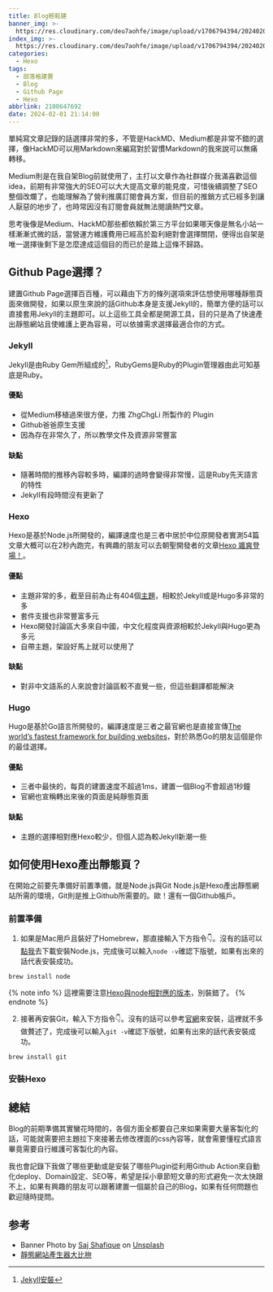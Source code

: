 ```yaml
---
title: Blog輕鬆建
banner_img: >-
  https://res.cloudinary.com/deu7aohfe/image/upload/v1706794394/202402012108647692/uqseh2404hwm0neznqto.webp
index_img: >-
  https://res.cloudinary.com/deu7aohfe/image/upload/v1706794394/202402012108647692/uqseh2404hwm0neznqto.webp
categories:
  - Hexo
tags:
  - 部落格建置
  - Blog
  - Github Page
  - Hexo
abbrlink: 2108647692
date: 2024-02-01 21:14:00
---
```

單純寫文章記錄的話選擇非常的多，不管是HackMD、Medium都是非常不錯的選擇，像HackMD可以用Markdown來編寫對於習慣Markdown的我來說可以無痛轉移。

Medium則是在我自架Blog前就使用了，主打以文章作為社群媒介我滿喜歡這個idea，前期有非常強大的SEO可以大大提高文章的能見度，可惜後續調整了SEO整個改爛了，也能理解為了營利推廣訂閱會員方案，但目前的推銷方式已經多到讓人厭惡的地步了，也時常因沒有訂閱會員就無法閱讀熱門文章。

思考後像是Medium、HackMD那些都依賴於第三方平台如果哪天像是無名小站一樣漸漸式微的話，當營運方維護費用已經高於盈利絕對會選擇關閉，便得出自架是唯一選擇後剩下是怎麼達成這個目的而已於是踏上這條不歸路。

## Github Page選擇？
建置Github Page選擇百百種，可以藉由下方的條列選項來評估想使用哪種靜態頁面來做開發，如果以原生來說的話Github本身是支援Jekyll的，簡單方便的話可以直接套用Jekyll的主題即可。以上這些工具全都是開源工具，目的只是為了快速產出靜態網站且使維護上更為容易，可以依據需求選擇最適合你的方式。

### Jekyll
Jekyll是由Ruby Gem所組成的[^1]，RubyGems是Ruby的Plugin管理器由此可知基底是Ruby。

#### 優點
- 從Medium移植過來很方便，力推 ZhgChgLi 所製作的 Plugin
- Github爸爸原生支援
- 因為存在非常久了，所以教學文件及資源非常豐富

#### 缺點
- 隨著時間的推移內容較多時，編譯的過時會變得非常慢，這是Ruby先天語言的特性
- Jekyll有段時間沒有更新了

### Hexo
Hexo是基於Node.js所開發的，編譯速度也是三者中居於中位原開發者實測54篇文章大概可以在2秒內跑完，有興趣的朋友可以去朝聖開發者的文章[Hexo 颯爽登場！](https://zespia.me/blog/2012/10/11/hexo-debut/)。

#### 優點
- 主題非常的多，截至目前為止有404個[主題](https://hexo.io/themes/)，相較於Jekyll或是Hugo多非常的多
- 套件支援也非常豐富多元
- Hexo開發討論區大多來自中國，中文化程度與資源相較於Jekyll與Hugo更為多元
- 自帶主題，架設好馬上就可以使用了

#### 缺點
- 對非中文語系的人來說會討論區較不直覺一些，但這些翻譯都能解決

### Hugo
Hugo是基於Go語言所開發的，編譯速度是三者之最官網也是直接宣傳[The world’s fastest framework for building websites](https://gohugo.io/)，對於熟悉Go的朋友這個是你的最佳選擇。

#### 優點
- 三者中最快的，每頁的建置速度不超過1ms，建置一個Blog不會超過1秒鐘
- 官網也宣稱轉出來後的頁面是純靜態頁面

#### 缺點
- 主題的選擇相對應Hexo較少，但個人認為較Jekyll新潮一些

## 如何使用Hexo產出靜態頁？
在開始之前要先準備好前置準備，就是Node.js與Git Node.js是Hexo產出靜態網站所需的環境，Git則是推上Github所需要的。歐！還有一個Github帳戶。

### 前置準備
1. 如果是Mac用戶且裝好了Homebrew，那直接輸入下方指令👇。沒有的話可以[點我](https://nodejs.org/en/download/current)去下載安裝Node.js，完成後可以輸入``node -v``確認下版號，如果有出來的話代表安裝成功。

```properties
brew install node
```

{% note info %}
這裡需要注意[Hexo與node相對應的版本](https://hexo.io/zh-cn/docs/index.html#Node-js-%E7%89%88%E6%9C%AC%E9%99%90%E5%88%B6)，別裝錯了。
{% endnote %}

2. 接著再安裝Git，輸入下方指令👇。沒有的話可以參考[官網](https://git-scm.com/book/zh-tw/v2/%E9%96%8B%E5%A7%8B-Git-%E5%AE%89%E8%A3%9D%E6%95%99%E5%AD%B8)來安裝，這裡就不多做贅述了，完成後可以輸入``git -v``確認下版號，如果有出來的話代表安裝成功。

```properties
brew install git
```

### 安裝Hexo

## 總結
Blog的前期準備其實蠻花時間的，各個方面全都要自己來如果需要大量客製化的話，可能就需要把主題拉下來接著去修改裡面的css內容等，就會需要懂程式語言畢竟需要自行維護可客製化的內容。

我也會記錄下我做了哪些更動或是安裝了哪些Plugin從利用Github Action來自動化deploy、Domain設定、SEO等，希望是採小章節短文章的形式避免一次太快跟不上，如果有興趣的朋友可以跟著建置一個屬於自己的Blog，如果有任何問題也歡迎隨時提問。

## 参考
- Banner Photo by <a href="https://unsplash.com/@saj_shafique?utm_content=creditCopyText&utm_medium=referral&utm_source=unsplash">Saj Shafique</a> on <a href="https://unsplash.com/photos/silhouette-of-crane-during-sunset-jCJpn7zlyCo?utm_content=creditCopyText&utm_medium=referral&utm_source=unsplash">Unsplash</a>
- [靜態網站產生器大比拚](https://raychiutw.github.io/2019/Static-Site-Generator-Comparison/)
[^1]: [Jekyll安裝](https://www.jekyll.com.cn/docs/installation/#requirements)
  
